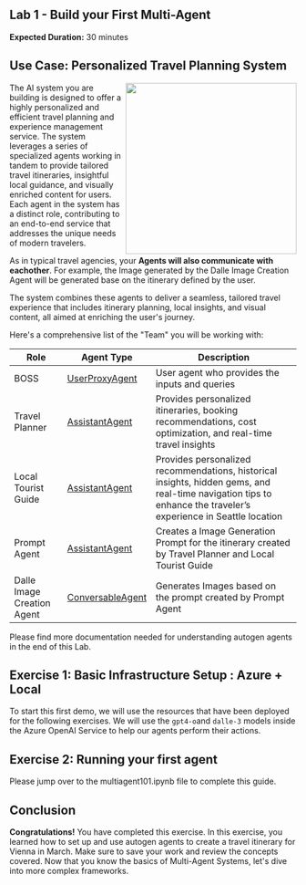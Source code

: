 ## Lab 1 - Build your First Multi-Agent

**Expected Duration:** 30 minutes


## Use Case: Personalized Travel Planning System

<img align="right" width="300" height="300" src="https://github.com/user-attachments/assets/4e3c233f-81fa-4dbc-94f4-2059f3f692cf">

The AI system you are building is designed to offer a highly personalized and efficient travel planning and experience management service. The system leverages a series of specialized agents working in tandem to provide tailored travel itineraries, insightful local guidance, and visually enriched content for users. Each agent in the system has a distinct role, contributing to an end-to-end service that addresses the unique needs of modern travelers.

As in typical travel agencies, your **Agents will also communicate with eachother**. For example, the Image generated by the Dalle Image Creation Agent will be generated base on the itinerary defined by the user.

The system combines these agents to deliver a seamless, tailored travel experience that includes itinerary planning, local insights, and visual content, all aimed at enriching the user's journey.

Here's a comprehensive list of the "Team" you will be working with:


| Role                    | Agent Type           | Description                                                                 |
|-------------------------|----------------------|-----------------------------------------------------------------------------|
| BOSS                    | [UserProxyAgent](https://microsoft.github.io/autogen/stable/reference/python/autogen_agentchat.agents.html#autogen_agentchat.agents.UserProxyAgent)       | User agent who provides the inputs and queries                              |
| Travel Planner          | [AssistantAgent](https://microsoft.github.io/autogen/stable/reference/python/autogen_agentchat.agents.html#autogen_agentchat.agents.AssistantAgent)        | Provides personalized itineraries, booking recommendations, cost optimization, and real-time travel insights |
| Local Tourist Guide     | [AssistantAgent](https://microsoft.github.io/autogen/stable/reference/python/autogen_agentchat.agents.html#autogen_agentchat.agents.AssistantAgent)       | Provides personalized recommendations, historical insights, hidden gems, and real-time navigation tips to enhance the traveler’s experience in Seattle location |
| Prompt Agent            | [AssistantAgent](https://microsoft.github.io/autogen/stable/reference/python/autogen_agentchat.agents.html#autogen_agentchat.agents.AssistantAgent)        | Creates a Image Generation Prompt for the itinerary created by Travel Planner and Local Tourist Guide |
| Dalle Image Creation Agent | [ConversableAgent](https://microsoft.github.io/autogen/stable/user-guide/agentchat-user-guide/migration-guide.html#conversable-agent-and-register-reply)   | Generates Images based on the prompt created by Prompt Agent                |

Please find more documentation needed for understanding autogen agents in the end of this Lab.

## Exercise 1: Basic Infrastructure Setup : Azure + Local

To start this first demo, we will use the resources that have been deployed for the following exercises. We will use the `gpt4-o`and `dalle-3` models inside the Azure OpenAI Service to help our agents perform their actions. 

## Exercise 2: Running your first agent

Please jump over to the multiagent101.ipynb file to complete this guide.

## **Conclusion**

**Congratulations!** You have completed this exercise. In this exercise, you learned how to set up and use autogen agents to create a travel itinerary for Vienna in March. Make sure to save your work and review the concepts covered. Now that you know the basics of Multi-Agent Systems, let's dive into more complex frameworks.
